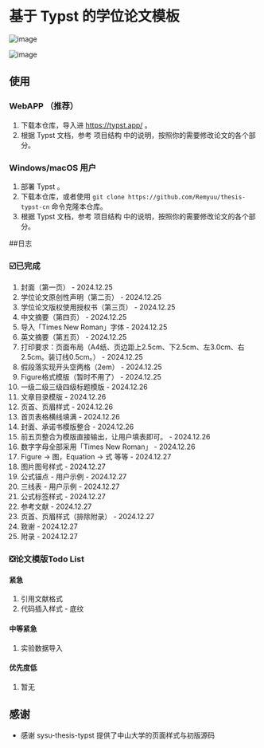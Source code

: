 # 基于 Typst 的学位论文模板

![image](https://github.com/user-attachments/assets/1e2869b7-5684-40dd-9295-bb819f782de9)

![image](https://github.com/user-attachments/assets/714b3d3f-e0f5-416a-a7fd-d63ce84b0e0c)


## 使用

### WebAPP （推荐）

1. 下载本仓库，导入进 https://typst.app/ 。
2. 根据 Typst 文档，参考 项目结构 中的说明，按照你的需要修改论文的各个部分。

### Windows/macOS 用户

1. 部署 Typst 。
2. 下载本仓库，或者使用 `git clone https://github.com/Remyuu/thesis-typst-cn` 命令克隆本仓库。
3. 根据 Typst 文档，参考 项目结构 中的说明，按照你的需要修改论文的各个部分。

##日志

### ☑️已完成

1. 封面（第一页） - 2024.12.25
2. 学位论文原创性声明（第二页） - 2024.12.25
3. 学位论文版权使用授权书（第三页） - 2024.12.25
4. 中文摘要（第四页） - 2024.12.25
5. 导入「Times New Roman」字体 - 2024.12.25
6. 英文摘要（第五页） - 2024.12.25
7. 打印要求：页面布局（A4纸、页边距上2.5cm、下2.5cm、左3.0cm、右2.5cm。装订线0.5cm。） - 2024.12.25
8. 假段落实现开头空两格（2em） - 2024.12.25
9. Figure格式模版（暂时不用了） - 2024.12.25
10. 一级二级三级四级标题模版 - 2024.12.26
11. 文章目录模版 - 2024.12.26
12. 页首、页眉样式 - 2024.12.26
13. 首页表格横线填满 - 2024.12.26
14. 封面、承诺书模版整合 - 2024.12.26
15. 前五页整合为模版直接输出，让用户填表即可。 - 2024.12.26
16. 数字字母全部采用「Times New Roman」 - 2024.12.26
17. Figure -> 图，Equation -> 式 等等 - 2024.12.27
18. 图片图号样式 - 2024.12.27
19. 公式锚点 - 用户示例 - 2024.12.27
20. 三线表 - 用户示例 - 2024.12.27
21. 公式标签样式 - 2024.12.27
22. 参考文献 - 2024.12.27
23. 页首、页眉样式（排除附录） - 2024.12.27
24. 致谢 - 2024.12.27
25. 附录 - 2024.12.27

### ❎论文模版Todo List

#### 紧急

1. 引用文献格式
2. 代码插入样式 - 底纹

#### 中等紧急

1. 实验数据导入

#### 优先度低

1. 暂无


## 感谢

- 感谢 sysu-thesis-typst 提供了中山大学的页面样式与初版源码
